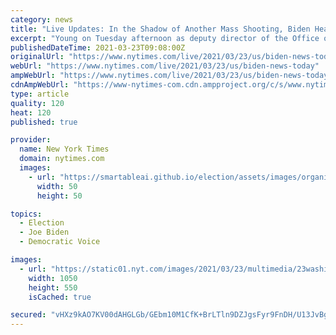 ```yaml
---
category: news
title: "Live Updates: In the Shadow of Another Mass Shooting, Biden Heads to Ohio on Stimulus Promotion Tour"
excerpt: "Young on Tuesday afternoon as deputy director of the Office of Management and Budget. Biden is expected to address the shooting in Boulder as he heads to Ohio. Signs of a partisan divide on guns re-emerged hours after the shooting. Shalanda Young is set to ..."
publishedDateTime: 2021-03-23T09:08:00Z
originalUrl: "https://www.nytimes.com/live/2021/03/23/us/biden-news-today"
webUrl: "https://www.nytimes.com/live/2021/03/23/us/biden-news-today"
ampWebUrl: "https://www.nytimes.com/live/2021/03/23/us/biden-news-today.amp.html"
cdnAmpWebUrl: "https://www-nytimes-com.cdn.ampproject.org/c/s/www.nytimes.com/live/2021/03/23/us/biden-news-today.amp.html"
type: article
quality: 120
heat: 120
published: true

provider:
  name: New York Times
  domain: nytimes.com
  images:
    - url: "https://smartableai.github.io/election/assets/images/organizations/nytimes.com-50x50.jpg"
      width: 50
      height: 50

topics:
  - Election
  - Joe Biden
  - Democratic Voice

images:
  - url: "https://static01.nyt.com/images/2021/03/23/multimedia/23washington-briefing-biden/23washington-briefing-biden-facebookJumbo.jpg"
    width: 1050
    height: 550
    isCached: true

secured: "vHXz9kAO7KV00dAHGLGb/GEbm10M1CfK+BrLTln9DZJgsFyr9FnDH/U13JvBg4n9TUbffxW1zFaVhuqm0eKCmbzMckSeeHNA8pOLjHV4Yr+L1t8maqnL10m8ob4DAfKosyfWMvU8CnVREk8x+vs3BYYKHIc4dYOxOk2SVWbBMEEs7hmpZuqZ5IiomIye2oWzH6Vz0I99wsKtk7qy2M3uMKV5pPZ4PBQrLVF8bF7G+b91fynkUyCag/nhEHC26De36E4XX7INOfqxu8MZ1ZrP91dgLGA0n394eZZjxftK77N1LXxNxoJdEFNVzE+3S1fTX4tANV5DB8EgriCBnSwRCWftJxZ5CAYjyNqHCuM6Ej8=;vBaCgElSqH7M/By1z1HhbA=="
---
```


